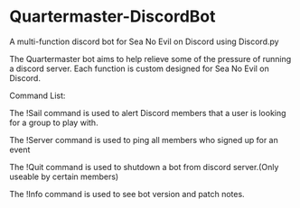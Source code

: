 # Quartermaster-DiscordBot
A multi-function discord bot for Sea No Evil on Discord using Discord.py 

The Quartermaster bot aims to help relieve some of the pressure of running a discord server. Each function is custom designed for Sea No Evil on Discord.

Command List:

The !Sail command is used to alert Discord members that a user is looking for a group to play with.

The !Server command is used to ping all members who signed up for an event

The !Quit command is used to shutdown a bot from discord server.(Only useable by certain members)

The !Info command is used to see bot version and patch notes.
